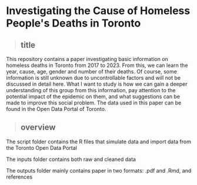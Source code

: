 # Investigating the Cause of Homeless People's Deaths in Toronto

> ## title

This repository contains a paper investigating basic information on homeless deaths in Toronto from 2017 to 2023. From this, we can learn the year, cause, age, gender and number of their deaths. Of course, some information is still unknown due to uncontrollable factors and will not be discussed in detail here. What I want to study is how we can gain a deeper understanding of this group from this information, pay attention to the potential impact of the epidemic on them, and what suggestions can be made to improve this social problem. The data used in this paper can be found in the Open Data Portal of Toronto.

> ## overview

The script folder contains the R files that simulate data and import data from the Toronto Open Data Portal

The inputs folder contains both raw and cleaned data

The outputs folder mainly contains paper in two formats: .pdf and .Rmd, and references
